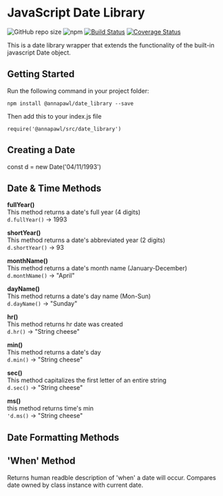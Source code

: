 # JavaScript Date Library 
![GitHub repo size](https://img.shields.io/github/repo-size/AnniePawl/JS-Date-Library?style=flat-square)
![npm](https://img.shields.io/npm/v/@annapawl/date_library?style=flat-square)
[![Build Status](https://travis-ci.com/AnniePawl/JS-Date-Library.svg?branch=master)](https://travis-ci.com/AnniePawl/JS-Date-Library)
[![Coverage Status](https://coveralls.io/repos/github/AnniePawl/JS-Date-Library/badge.svg?branch=master)](https://coveralls.io/github/AnniePawl/JS-Date-Library?branch=master)


This is a date library wrapper that extends the functionality of the built-in javascript Date object. 

## Getting Started
Run the following command in your project folder: <br/>
```
npm install @annapawl/date_library --save
``` 
Then add this to your index.js file <br/>
```
require('@annapawl/src/date_library')
```

## Creating a Date
const d = new Date('04/11/1993')

## Date & Time Methods
**fullYear()** </br> 
This method returns a date's full year (4 digits) </br> 
`d.fullYear()` &#8594; 1993

**shortYear()** </br> 
This method returns a date's abbreviated year (2 digits) </br> 
`d.shortYear()` &#8594; 93

**monthName()** </br> 
This method returns a date's month name (January-December)</br> 
`d.monthName()` &#8594; "April"

**dayName()** </br> 
This method returns a date's day name (Mon-Sun) </br> 
`d.dayName()` &#8594; "Sunday"

**hr()** </br> 
This method returns hr date was created</br> 
`d.hr()` &#8594; "String cheese"

**min()** </br> 
This method returns a date's day </br> 
`d.min()` &#8594; "String cheese"

**sec()** </br> 
This method capitalizes the first letter of an entire string </br> 
`d.sec()` &#8594; "String cheese"

**ms()** </br> 
this method returns time's min </br> 
`'d.ms()` &#8594; "String cheese"


## Date Formatting Methods


## 'When' Method 
Returns human readble description of 'when' a date will occur. Compares date owned by class instance with current date. 



